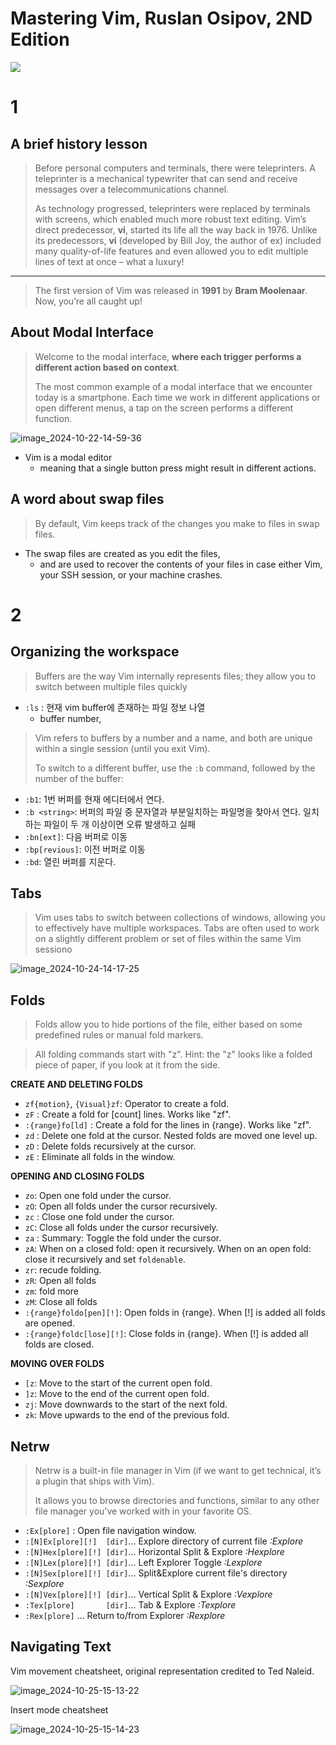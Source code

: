 # Mastering Vim, Ruslan Osipov, 2ND Edition

![](Book_MasteringVim.png)

# 1

## A brief history lesson

> Before personal computers and terminals, there were teleprinters. A teleprinter is a mechanical typewriter that can send and receive messages over a telecommunications channel.
>
> As technology progressed, teleprinters were replaced by terminals with screens, which enabled much more robust text editing. Vim’s direct predecessor, **vi**, started its life all the way back in 1976. Unlike its predecessors, **vi** (developed by Bill Joy, the author of ex) included many quality-of-life features and even allowed you to edit multiple lines of text at once – what a luxury!

---

> The first version of Vim was released in **1991** by **Bram Moolenaar**. Now, you’re all caught up!

## About Modal Interface

> Welcome to the modal interface, **where each trigger performs a different action based on context**. 
>
> The most common example of a modal interface that we encounter today is a smartphone. Each time we work in different applications or open different menus, a tap on the screen performs a different function.

![image_2024-10-22-14-59-36](img/image_2024-10-22-14-59-36.png)

- Vim is a modal editor
  - meaning that a single button press might result in different actions.

## A word about swap files

> By default, Vim keeps track of the changes you make to files in swap files. 

- The swap files are created as you edit the files, 
  - and are used to recover the contents of your files in case either Vim, your SSH session, or your machine crashes.

# 2

## Organizing the workspace

> Buffers are the way Vim internally represents files; they allow you to switch between multiple files quickly

- `:ls` : 현재 vim buffer에 존재하는 파일 정보 나열
  - buffer number, 

> Vim refers to buffers by a number and a name, and both are unique within a single session (until you exit Vim). 
>
> To switch to a different buffer, use the `:b` command, followed by the number of the buffer:			

- `:b1`: 1번 버퍼를 현재 에디터에서 연다.
- `:b <string>`: 버퍼의 파일 중 문자열과 부분일치하는 파일명을 찾아서 연다. 일치하는 파일이 두 개 이상이면 오류 발생하고 실패
- `:bn[ext]`: 다음 버퍼로 이동
- `:bp[revious]`: 이전 버퍼로 이동
- `:bd`: 열린 버퍼를 지운다.

## Tabs

> Vim uses tabs to switch between collections of windows, allowing you to effectively have multiple workspaces. Tabs are often used to work on a slightly different problem or set of files within the same Vim sessiono

![image_2024-10-24-14-17-25](img/image_2024-10-24-14-17-25.png)

## Folds

> Folds allow you to hide portions of the file, either based on some predefined rules or manual fold markers.

> All folding commands start with "z".  Hint: the "z" looks like a folded piece of paper, if you look at it from the side.

**CREATE AND DELETING FOLDS**

- `zf{motion}`, `{Visual}zf`: Operator to create a fold.
- `zF` : Create a fold for [count] lines.  Works like "zf".
- `:{range}fo[ld]` : Create a fold for the lines in {range}.  Works like "zf".
- `zd` : Delete one fold at the cursor. Nested folds are moved one level up.
- `zD` : Delete folds recursively at the cursor.
- `zE` : Eliminate all folds in the window.

**OPENING AND CLOSING FOLDS**

- `zo`: Open one fold under the cursor.
- `zO`: Open all folds under the cursor recursively.
- `zc` : Close one fold under the cursor.
- `zC`: Close all folds under the cursor recursively.
- `za` : Summary: Toggle the fold under the cursor.
- `zA`: When on a closed fold: open it recursively. When on an open fold: close it recursively and set `foldenable`.
- `zr`: recude folding.
- `zR`: Open all folds
- `zm`: fold more
- `zM`: Close all folds
- `:{range}foldo[pen][!]`: Open folds in {range}. When [!] is added all folds are opened.
- `:{range}foldc[lose][!]`: Close folds in {range}. When [!] is added all folds are closed.

**MOVING OVER FOLDS**

- `[z`: Move to the start of the current open fold.
- `]z`: Move to the end of the current open fold.
- `zj`: Move downwards to the start of the next fold.
- `zk`: Move upwards to the end of the previous fold.

## Netrw

> Netrw is a built-in file manager in Vim (if we want to get technical, it’s a plugin that ships with Vim). 
>
> It allows you to browse directories and functions, similar to any other file manager you’ve worked with in your favorite OS.

- `:Ex[plore]` : Open file navigation window.
- `:[N]Ex[plore][!]  [dir]`... Explore directory of current file      *:Explore*
- `:[N]Hex[plore][!] [dir]`... Horizontal Split & Explore             *:Hexplore*
- `:[N]Lex[plore][!] [dir]`... Left Explorer Toggle                   *:Lexplore*
- `:[N]Sex[plore][!] [dir]`... Split&Explore current file's directory *:Sexplore*
- `:[N]Vex[plore][!] [dir]`... Vertical   Split & Explore             *:Vexplore*
- `:Tex[plore]       [dir]`... Tab & Explore                          *:Texplore*
- `:Rex[plore]`            ... Return to/from Explorer                *:Rexplore*

## Navigating Text

Vim movement cheatsheet, original representation credited to Ted Naleid.

![image_2024-10-25-15-13-22](img/image_2024-10-25-15-13-22.png)

Insert mode cheatsheet

![image_2024-10-25-15-14-23](img/image_2024-10-25-15-14-23.png)


